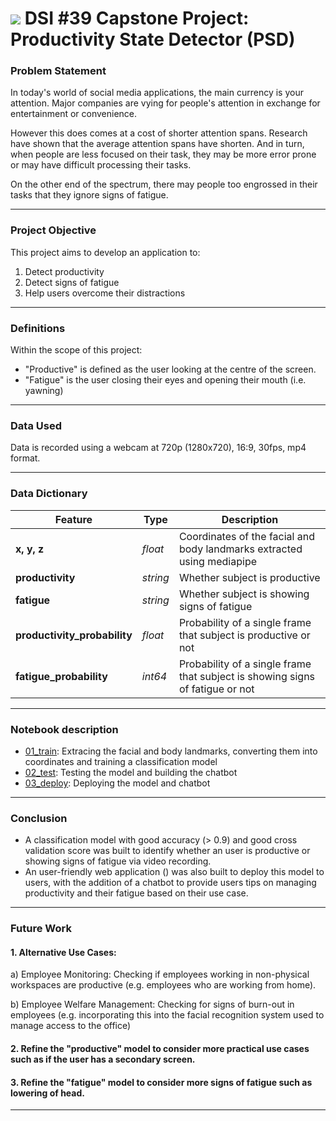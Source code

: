 # ![](https://ga-dash.s3.amazonaws.com/production/assets/logo-9f88ae6c9c3871690e33280fcf557f33.png) DSI #39 Capstone Project: Productivity State Detector (PSD)

### Problem Statement
In today's world of social media applications, the main currency is your attention. Major companies are vying for people's attention in exchange for entertainment or convenience.

However this does comes at a cost of shorter attention spans. Research have shown that the average attention spans have shorten. And in turn, when people are less focused on their task, they may be more error prone or may have difficult processing their tasks.

On the other end of the spectrum, there may people too engrossed in their tasks that they ignore signs of fatigue.

---

### Project Objective

This project aims to develop an application to:
1. Detect productivity 
2. Detect signs of fatigue
3. Help users overcome their distractions 

---

### Definitions

Within the scope of this project:
- "Productive" is defined as the user looking at the centre of the screen.
- "Fatigue" is the user closing their eyes and opening their mouth (i.e. yawning)

---
### Data Used

Data is recorded using a webcam at 720p (1280x720), 16:9, 30fps, mp4 format.

---

### Data Dictionary

|Feature|Type|Description|
|---|---|---|
|**x, y, z**|*float*|Coordinates of the facial and body landmarks extracted using mediapipe|
|**productivity**|*string*| Whether subject is productive|
|**fatigue**|*string*|Whether subject is showing signs of fatigue|
|**productivity_probability**|*float*|Probability of a single frame that subject is productive or not|
|**fatigue_probability**|*int64*|Probability of a single frame that subject is showing signs of fatigue or not|

---

### Notebook description

* [01_train](/code/01_train.ipynb): Extracing the facial and body landmarks, converting them into coordinates and training a classification model
* [02_test](/code/02_test.ipynb): Testing the model and building the chatbot
* [03_deploy](/code/03_deploy.ipynb): Deploying the model and chatbot

---

### Conclusion

- A classification model with good accuracy (> 0.9) and good cross validation score was built to identify whether an user is productive or showing signs of fatigue via video recording.
- An user-friendly web application () was also built to deploy this model to users, with the addition of a chatbot to provide users tips on managing productivity and their fatigue based on their use case.

---

### Future Work

#### 1. Alternative Use Cases:
a) Employee Monitoring: Checking if employees working in non-physical workspaces are productive (e.g. employees who are working from home).

b) Employee Welfare Management: Checking for signs of burn-out in employees (e.g. incorporating this into the facial recognition system used to manage access to the office)
​
#### 2. Refine the "productive" model to consider more practical use cases such as if the user has a secondary screen.​

#### 3. Refine the "fatigue" model to consider more signs of fatigue such as lowering of head. 

---

